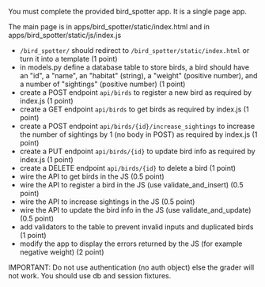 You must complete the provided bird_spotter app. It is a single page app.

The main page is in apps/bird_spotter/static/index.html and in apps/bird_spotter/static/js/index.js
- `/bird_spotter/` should redirect to `/bird_spotter/static/index.html` or turn it into a template (1 point)
- in models.py define a database table to store birds, a bird should have an "id", a "name", an "habitat" (string), a "weight" (positive number), and a number of "sightings" (positive number) (1 point)
- create a POST endpoint `api/birds` to register a new bird as required by index.js (1 point)
- create a GET endpoint `api/birds` to get birds as required by index.js (1 point)
- create a POST endpoint `api/birds/{id}/increase_sightings` to increase the number of sightings by 1 (no body in POST) as required by index.js (1 point)
- create a PUT endpoint `api/birds/{id}` to update bird info as required by index.js (1 point)
- create a DELETE endpoint `api/birds/{id}` to delete a bird (1 point)
- wire the API to get birds in the JS (0.5 point)
- wire the API to register a bird in the JS (use validate_and_insert) (0.5 point)
- wire the API to increase sightings in the JS (0.5 point)
- wire the API to update the bird info in the JS (use validate_and_update) (0.5 point)
- add validators to the table to prevent invalid inputs and duplicated birds (1 point)
- modify the app to display the errors returned by the JS (for example negative weight) (2 point)

IMPORTANT:
Do not use authentication (no auth object) else the grader will not work.
You should use db and session fixtures.
